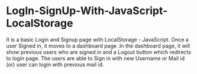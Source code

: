 # LogIn-SignUp-With-JavaScript-LocalStorage

It is a basic Login and Signup page with LocalStorage - JavaScript. Once a user Signed in, it moves to a dashboard page .In the dashboard page, it will show previous users who are signed in and a Logout button which redirects to login page. The users are able to Sign in with new Username or Mail id (or) user can login with previous mail id.
